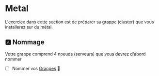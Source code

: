 # Metal

L'exercice dans cette section est de préparer sa grappe (cluster) que vous installerez sur du métal.

## :a: Nommage

Votre grappe comprend 4 noeuds (serveurs) que vous devrez d'abord nommer

- [ ] Nommer vos [Grappes](Grapeps.md) :pinching_hand: 
